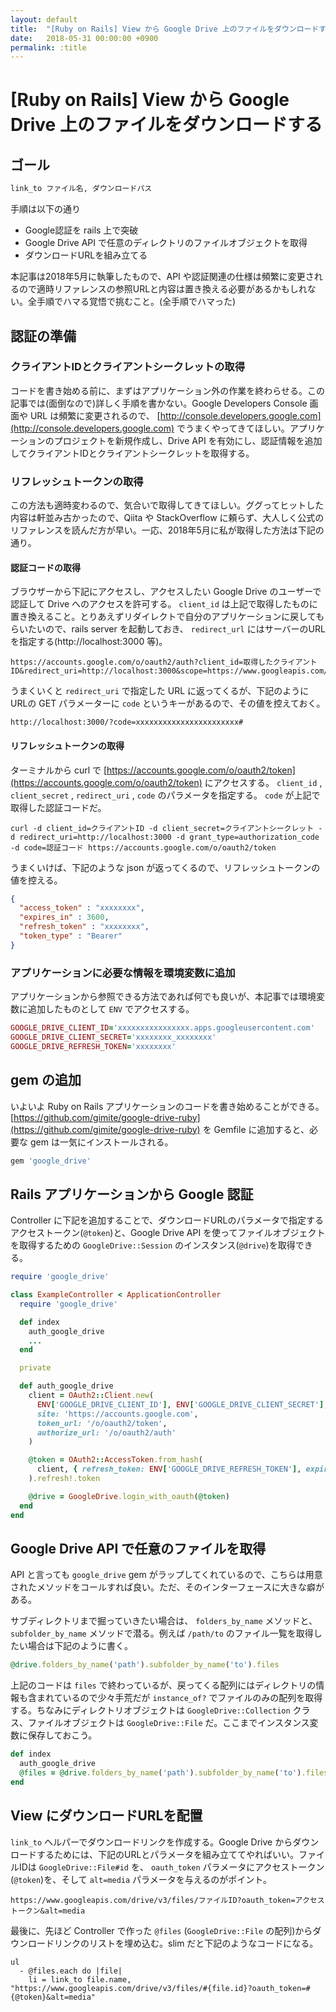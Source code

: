 ```yaml
---
layout: default
title:  "[Ruby on Rails] View から Google Drive 上のファイルをダウンロードする"
date:   2018-05-31 00:00:00 +0900
permalink: :title
---
```


# [Ruby on Rails] View から Google Drive 上のファイルをダウンロードする

## ゴール

```ruby
link_to ファイル名, ダウンロードパス
```

手順は以下の通り

- Google認証を rails 上で突破
- Google Drive API で任意のディレクトリのファイルオブジェクトを取得
- ダウンロードURLを組み立てる

本記事は2018年5月に執筆したもので、API や認証関連の仕様は頻繁に変更されるので適時リファレンスの参照URLと内容は置き換える必要があるかもしれない。全手順でハマる覚悟で挑むこと。(全手順でハマった)

## 認証の準備

### クライアントIDとクライアントシークレットの取得

コードを書き始める前に、まずはアプリケーション外の作業を終わらせる。この記事では(面倒なので)詳しく手順を書かない。Google Developers Console 画面や URL は頻繁に変更されるので、 [http://console.developers.google.com](http://console.developers.google.com) でうまくやってきてほしい。アプリケーションのプロジェクトを新規作成し、Drive API を有効にし、認証情報を追加してクライアントIDとクライアントシークレットを取得する。

### リフレッシュトークンの取得

この方法も適時変わるので、気合いで取得してきてほしい。ググってヒットした内容は軒並み古かったので、Qiita や StackOverflow に頼らず、大人しく公式のリファレンスを読んだ方が早い。一応、2018年5月に私が取得した方法は下記の通り。

#### 認証コードの取得

ブラウザーから下記にアクセスし、アクセスしたい Google Drive のユーザーで認証して Drive へのアクセスを許可する。 `client_id` は上記で取得したものに置き換えること。とりあえずリダイレクトで自分のアプリケーションに戻してもらいたいので、rails server を起動しておき、 `redirect_url` にはサーバーのURLを指定する(http://localhost:3000 等)。

```
https://accounts.google.com/o/oauth2/auth?client_id=取得したクライアントID&redirect_uri=http://localhost:3000&scope=https://www.googleapis.com/auth/drive&response_type=code&approval_prompt=force&access_type=offline
```

うまくいくと `redirect_uri` で指定した URL に返ってくるが、下記のようにURLの GET パラメーターに `code` というキーがあるので、その値を控えておく。

```
http://localhost:3000/?code=xxxxxxxxxxxxxxxxxxxxxxx#
```


#### リフレッシュトークンの取得

ターミナルから curl で [https://accounts.google.com/o/oauth2/token](https://accounts.google.com/o/oauth2/token) にアクセスする。 `client_id` , `client_secret` , `redirect_uri` , `code` のパラメータを指定する。 `code` が上記で取得した認証コードだ。

```
curl -d client_id=クライアントID -d client_secret=クライアントシークレット -d redirect_uri=http://localhost:3000 -d grant_type=authorization_code -d code=認証コード https://accounts.google.com/o/oauth2/token
```

うまくいけば、下記のような json が返ってくるので、リフレッシュトークンの値を控える。

```json
{
  "access_token" : "xxxxxxxx",
  "expires_in" : 3600,
  "refresh_token" : "xxxxxxxx",
  "token_type" : "Bearer"
}
```

### アプリケーションに必要な情報を環境変数に追加

アプリケーションから参照できる方法であれば何でも良いが、本記事では環境変数に追加したものとして `ENV` でアクセスする。

```ruby
GOOGLE_DRIVE_CLIENT_ID='xxxxxxxxxxxxxxxx.apps.googleusercontent.com'
GOOGLE_DRIVE_CLIENT_SECRET='xxxxxxxx_xxxxxxxx'
GOOGLE_DRIVE_REFRESH_TOKEN='xxxxxxxx'
```

## gem の追加

いよいよ Ruby on Rails アプリケーションのコードを書き始めることができる。 [https://github.com/gimite/google-drive-ruby](https://github.com/gimite/google-drive-ruby) を Gemfile に追加すると、必要な gem は一気にインストールされる。

```ruby
gem 'google_drive'
```

## Rails アプリケーションから Google 認証

Controller に下記を追加することで、ダウンロードURLのパラメータで指定するアクセストークン(`@token`)と、Google Drive API を使ってファイルオブジェクトを取得するための `GoogleDrive::Session` のインスタンス(`@drive`)を取得できる。

```ruby
require 'google_drive'

class ExampleController < ApplicationController
  require 'google_drive'

  def index
    auth_google_drive
    ...
  end

  private

  def auth_google_drive
    client = OAuth2::Client.new(
      ENV['GOOGLE_DRIVE_CLIENT_ID'], ENV['GOOGLE_DRIVE_CLIENT_SECRET'],
      site: 'https://accounts.google.com',
      token_url: '/o/oauth2/token',
      authorize_url: '/o/oauth2/auth'
    )

    @token = OAuth2::AccessToken.from_hash(
      client, { refresh_token: ENV['GOOGLE_DRIVE_REFRESH_TOKEN'], expires_at: 3600 }
    ).refresh!.token

    @drive = GoogleDrive.login_with_oauth(@token)
  end
end
```

## Google Drive API で任意のファイルを取得

API と言っても `google_drive` gem がラップしてくれているので、こちらは用意されたメソッドをコールすれば良い。ただ、そのインターフェースに大きな癖がある。

サブディレクトリまで掘っていきたい場合は、 `folders_by_name` メソッドと、 `subfolder_by_name` メソッドで潜る。例えば `/path/to` のファイル一覧を取得したい場合は下記のように書く。

```ruby
@drive.folders_by_name('path').subfolder_by_name('to').files
```

上記のコードは `files` で終わっているが、戻ってくる配列にはディレクトリの情報も含まれているので少々手荒だが `instance_of?` でファイルのみの配列を取得する。ちなみにディレクトリオブジェクトは `GoogleDrive::Collection` クラス、ファイルオブジェクトは `GoogleDrive::File` だ。ここまでインスタンス変数に保存しておこう。

```ruby
def index
  auth_google_drive
  @files = @drive.folders_by_name('path').subfolder_by_name('to').files.select { |file| file.instance_of?(GoogleDrive::File) }
end
```

## View にダウンロードURLを配置

`link_to` ヘルパーでダウンロードリンクを作成する。Google Drive からダウンロードするためには、下記のURLとパラメータを組み立ててやればいい。ファイルIDは  `GoogleDrive::File#id` を、 `oauth_token` パラメータにアクセストークン(`@token`)を、そして `alt=media` パラメータを与えるのがポイント。

```
https://www.googleapis.com/drive/v3/files/ファイルID?oauth_token=アクセストークン&alt=media
```

最後に、先ほど Controller で作った `@files` (`GoogleDrive::File` の配列)からダウンロードリンクのリストを埋め込む。slim だと下記のようなコードになる。

```slim
ul
  - @files.each do |file|
    li = link_to file.name, "https://www.googleapis.com/drive/v3/files/#{file.id}?oauth_token=#{@token}&alt=media"
```
